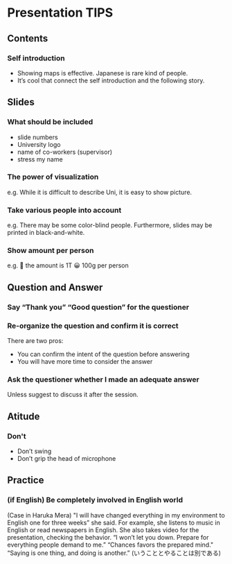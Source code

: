 # Presentation TIPS

## Contents
### Self introduction
* Showing maps is effective. Japanese is rare kind of people.
* It’s cool that connect the self introduction and the following story.

## Slides
### What should be included
* slide numbers
* University logo
* name of co-workers (supervisor)
* stress my name

### The power of visualization
e.g. While it is difficult to describe Uni, it is easy to show picture.

### Take various people into account
e.g. There may be some color-blind people. Furthermore, slides may be printed in black-and-white.

### Show amount per person
e.g. 🤔 the amount is 1T  😀 100g per person

## Question and Answer
### Say “Thank you” “Good question” for the questioner

### Re-organize the question and confirm it is correct
There are two pros:
* You can confirm the intent of the question before answering
* You will have more time to consider the answer

### Ask the questioner whether I made an adequate answer
Unless suggest to discuss it after the session.

## Atitude
### Don't
* Don’t swing
* Don’t grip the head of microphone

## Practice
### (if English) Be completely involved in English world
(Case in Haruka Mera)
"I will have changed everything in my environment to English one for three weeks” she said. For example, she listens to music in English or read newspapers in English. She also takes video for the presentation, checking the behavior.
“I won’t let you down. Prepare for everything people demand to me.”
“Chances favors the prepared mind."
“Saying is one thing, and doing is another.” (いうこととやることは別である)

